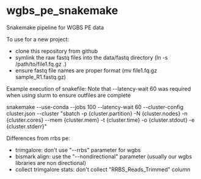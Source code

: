 # wgbs_pe_snakemake
Snakemake pipeline for WGBS PE data

To use for a new project:

  - clone this repository from github
  - symlink the raw fastq files into the data/fastq directory (ln -s /path/to/file1.fq.gz .)
  - ensure fastq file names are proper format (mv file1.fq.gz sample_R1.fastq.gz)

Example execution of snakefile: Note that --latency-wait 60 was required when using slurm to ensure outfiles are complete

snakemake --use-conda --jobs 100 --latency-wait 60 --cluster-config cluster.json --cluster "sbatch -p {cluster.partition} -N {cluster.nodes} -n {cluster.cores} --mem {cluster.mem} -t {cluster.time} -o {cluster.stdout} -e {cluster.stderr}"

Differences from rrbs pe:

  - trimgalore: don't use "--rrbs" parameter for wgbs
  - bismark align: use the "--nondirectional" parameter (usually our wgbs libraries are non directional)
  - collect trimgalore stats: don't collect "RRBS_Reads_Trimmed" column
  
